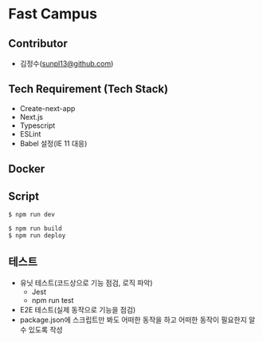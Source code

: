 # Fast Campus
## Contributor
- 김정수(sunpl13@github.com)

## Tech Requirement (Tech Stack)
- Create-next-app
- Next.js
- Typescript
- ESLint
- Babel 설정(IE 11 대응)

## Docker

## Script
```
$ npm run dev
```
```
$ npm run build
$ npm run deploy
```

## 테스트
- 유닛 테스트(코드상으로 기능 점검, 로직 파악)
  - Jest
  - npm run test
- E2E 테스트(실제 동작으로 기능을 점검)
- package.json에 스크립트만 봐도 어떠한 동작을 하고 어떠한 동작이 필요한지 알 수 있도록 작성